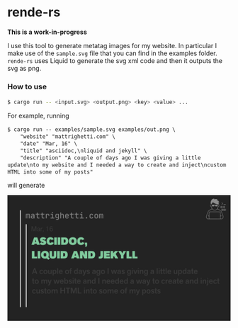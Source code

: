 # rende-rs

**This is a work-in-progress**

I use this tool to generate metatag images for my website. In particular I make use of the `sample.svg` file that you can find in the examples folder.
`rende-rs` uses Liquid to generate the svg xml code and then it outputs the svg as png.

### How to use
```sh
$ cargo run -- <input.svg> <output.png> <key> <value> ...
```

For example, running
```
$ cargo run -- examples/sample.svg examples/out.png \
    "website" "mattrighetti.com" \
    "date" "Mar, 16" \
    "title" "asciidoc,\nliquid and jekyll" \
    "description" "A couple of days ago I was giving a little update\nto my website and I needed a way to create and inject\ncustom HTML into some of my posts"
```

will generate

![img](https://github.com/mattrighetti/rende-rs/blob/master/examples/out.png)